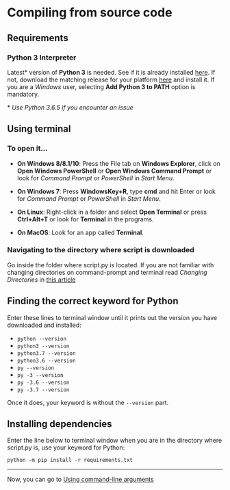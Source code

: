 # Compiling from source code
## Requirements
### Python 3 Interpreter
Latest* version of **Python 3** is needed. See if it is already installed [here](#finding-the-correct-keyword-for-python). If not, download the matching release for your platform [here](https://www.python.org/downloads/) and install it. If you are a *Windows* user, selecting **Add Python 3 to PATH** option is mandatory.   
  
\* *Use Python 3.6.5 if you encounter an issue*
## Using terminal
### To open it...
- **On Windows 8/8.1/10**: Press the File tab on **Windows Explorer**, click on **Open Windows PowerShell** or **Open Windows Command Prompt** or look for *Command Prompt* or *PowerShell* in *Start Menu*.
  
- **On Windows 7**: Press **WindowsKey+R**, type **cmd** and hit Enter or look for *Command Prompt* or *PowerShell* in *Start Menu*.
  
- **On Linux**: Right-click in a folder and select **Open Terminal** or press **Ctrl+Alt+T** or look for **Terminal** in the programs.
  
- **On MacOS**: Look for an app called **Terminal**.
  
### Navigating to the directory where script is downloaded
Go inside the folder where script.py is located. If you are not familiar with changing directories on command-prompt and terminal read *Changing Directories* in [this article](https://lifehacker.com/5633909/who-needs-a-mouse-learn-to-use-the-command-line-for-almost-anything)

## Finding the correct keyword for Python
Enter these lines to terminal window until it prints out the version you have downloaded and installed:
  
- `python --version`
- `python3 --version`
- `python3.7 --version`
- `python3.6 --version`
- `py --version`
- `py -3 --version`
- `py -3.6 --version`
- `py -3.7 --version`
  
Once it does, your keyword is without the `--version` part. 

## Installing dependencies
Enter the line below to terminal window when you are in the directory where script.py is, use your keyword for Python:
```console
python -m pip install -r requirements.txt
```
  
---
  
Now, you can go to [Using command-line arguments](COMMAND_LINE_ARGUMENTS.md)
